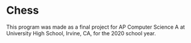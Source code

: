 # Chess

This program was made as a final project for AP Computer Science A at University High School, Irvine, CA, for the 2020 school year.
